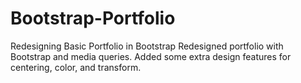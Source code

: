 # Bootstrap-Portfolio
Redesigning Basic Portfolio in Bootstrap
Redesigned portfolio with Bootstrap and media queries.  Added some extra design features for centering, color, and transform.
